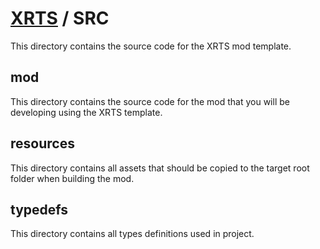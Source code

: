 # [XRTS](../) / SRC

This directory contains the source code for the XRTS mod template.

## mod

This directory contains the source code for the mod that you will be developing using the XRTS template.

## resources

This directory contains all assets that should be copied to the target root folder when building the mod.

## typedefs

This directory contains all types definitions used in project.
